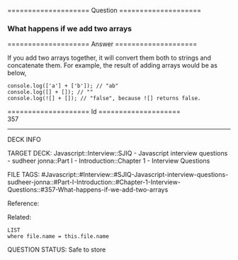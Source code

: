 ==================== Question ====================  

### What happens if we add two arrays  

==================== Answer ====================  

If you add two arrays together, it will convert them both to strings and concatenate them. For example, the result of adding arrays would be as below,

<!-- codeblock-start -->
<pre><code class="hljs language-javascript"><span class="hljs-variable language_">console</span>.<span class="hljs-title function_">log</span>([<span class="hljs-string">'a'</span>] + [<span class="hljs-string">'b'</span>]); <span class="hljs-comment">// "ab"</span>
<span class="hljs-variable language_">console</span>.<span class="hljs-title function_">log</span>([] + []); <span class="hljs-comment">// ""</span>
<span class="hljs-variable language_">console</span>.<span class="hljs-title function_">log</span>(![] + []); <span class="hljs-comment">// "false", because ![] returns false.</span>
</code></pre>
<!-- codeblock-end -->

==================== Id ====================  
357

---

DECK INFO

TARGET DECK: Javascript::Interview::SJIQ - Javascript interview questions - sudheer jonna::Part I - Introduction::Chapter 1 - Interview Questions

FILE TAGS: #Javascript::#Interview::#SJIQ-Javascript-interview-questions-sudheer-jonna::#Part-I-Introduction::#Chapter-1-Interview-Questions::#357-What-happens-if-we-add-two-arrays

Reference:

Related:

```dataview
LIST
where file.name = this.file.name
```

QUESTION STATUS: Safe to store
